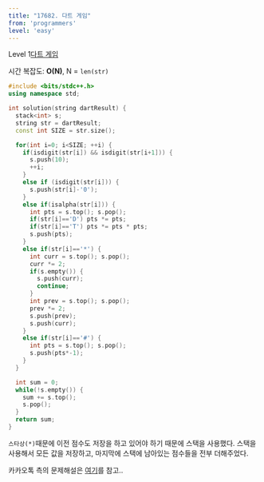 ```yaml
---
title: "17682. 다트 게임"
from: 'programmers'
level: 'easy'
---
```


Level 1[다트 게임](https://programmers.co.kr/learn/courses/30/lessons/17682)

시간 복잡도: **O(N)**, N = `len(str)`

```cpp
#include <bits/stdc++.h>
using namespace std;

int solution(string dartResult) {
  stack<int> s;
  string str = dartResult;
  const int SIZE = str.size();

  for(int i=0; i<SIZE; ++i) {
    if(isdigit(str[i]) && isdigit(str[i+1])) {
      s.push(10);
      ++i;
    } 
    else if (isdigit(str[i])) {
      s.push(str[i]-'0');
    } 
    else if(isalpha(str[i])) {
      int pts = s.top(); s.pop();
      if(str[i]=='D') pts *= pts;
      if(str[i]=='T') pts *= pts * pts;
      s.push(pts);
    } 
    else if(str[i]=='*') {
      int curr = s.top(); s.pop();
      curr *= 2;
      if(s.empty()) {
        s.push(curr);
        continue;
      }
      int prev = s.top(); s.pop();
      prev *= 2;
      s.push(prev);
      s.push(curr);
    } 
    else if(str[i]=='#') {
      int pts = s.top(); s.pop();
      s.push(pts*-1);
    }
  }

  int sum = 0;
  while(!s.empty()) {
    sum += s.top();
    s.pop();
  }
  return sum;
}
```

`스타상(*)`때문에 이전 점수도 저장을 하고 있어야 하기 때문에 스택을 사용했다. 스택을 사용해서 모든 값을 저장하고, 마지막에 스택에 남아있는 점수들을 전부 더해주었다.

카카오톡 측의 문제해설은 [여기](https://tech.kakao.com/2017/09/27/kakao-blind-recruitment-round-1/)를 참고..